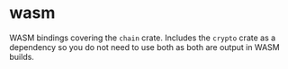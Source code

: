 # wasm

WASM bindings covering the `chain` crate. Includes the `crypto` crate as a dependency so you do not need to use both as both are output in WASM builds.
